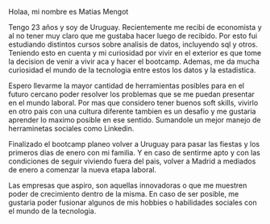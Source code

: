 
Holaa, mi nombre es Matias Mengot


Tengo 23 años y soy de Uruguay. Recientemente me recibi de economista y al no tener muy claro que me gustaba hacer luego de recibido. Por esto fui  
estudiando distintos cursos sobre analisis de datos, incluyendo sql y otros. Teniendo esto en cuenta y mi curiosidad por vivir en el exterior es que 
tome la decision de venir a vivir aca y hacer el bootcamp.
Ademas, me da mucha curiosidad el mundo de la tecnologia entre estos los datos y la estadistica.
 
Espero llevarme la mayor cantidad de herramientas posibles para en el futuro cercano poder resolver los problemas que se me puedan presentar en el mundo laboral.
Por mas que considero tener buenos soft skills, vivirlo en otro pais con una cultura diferente tambien es un desafio y me gustaria aprender lo maximo posible en ese sentido.
Sumandole un mejor manejo de herraminetas sociales como Linkedin.

Finalizado el bootcamp planeo volver a Uruguay para pasar las fiestas y los primeros dias de enero con mi familia. Y en caso de sentirme apto y con las condiciones de seguir viviendo fuera del pais, volver a Madrid a mediados de enero a comenzar la nueva etapa laboral.

Las empresas que aspiro, son aquellas innovadoras o que me muestren poder de crecimiento dentro de la misma. En caso de ser posible, me gustaria poder fusionar algunos de mis hobbies o habilidades sociales con el mundo de la tecnologia.


